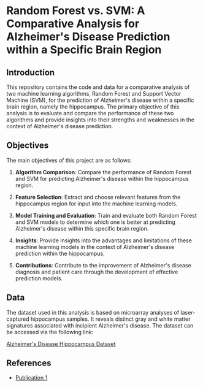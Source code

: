 # Random Forest vs. SVM: A Comparative Analysis for Alzheimer's Disease Prediction within a Specific Brain Region

## Introduction

This repository contains the code and data for a comparative analysis of two machine learning algorithms, Random Forest and Support Vector Machine (SVM), for the prediction of Alzheimer's disease within a specific brain region, namely the hippocampus. The primary objective of this analysis is to evaluate and compare the performance of these two algorithms and provide insights into their strengths and weaknesses in the context of Alzheimer's disease prediction.

## Objectives

The main objectives of this project are as follows:

1. **Algorithm Comparison**: Compare the performance of Random Forest and SVM for predicting Alzheimer's disease within the hippocampus region.

2. **Feature Selection**: Extract and choose relevant features from the hippocampus region for input into the machine learning models.

3. **Model Training and Evaluation**: Train and evaluate both Random Forest and SVM models to determine which one is better at predicting Alzheimer's disease within this specific brain region.

4. **Insights**: Provide insights into the advantages and limitations of these machine learning models in the context of Alzheimer's disease prediction within the hippocampus.

5. **Contributions**: Contribute to the improvement of Alzheimer's disease diagnosis and patient care through the development of effective prediction models.

## Data

The dataset used in this analysis is based on microarray analyses of laser-captured hippocampus samples. It reveals distinct gray and white matter signatures associated with incipient Alzheimer's disease. The dataset can be accessed via the following link:

[Alzheimer's Disease Hippocampus Dataset](https://www.ncbi.nlm.nih.gov/geo/query/acc.cgi?acc=GSE28146)

## References

- [Publication 1](https://www.sciencedirect.com/science/article/pii/S0888754321001555#ab0005)


